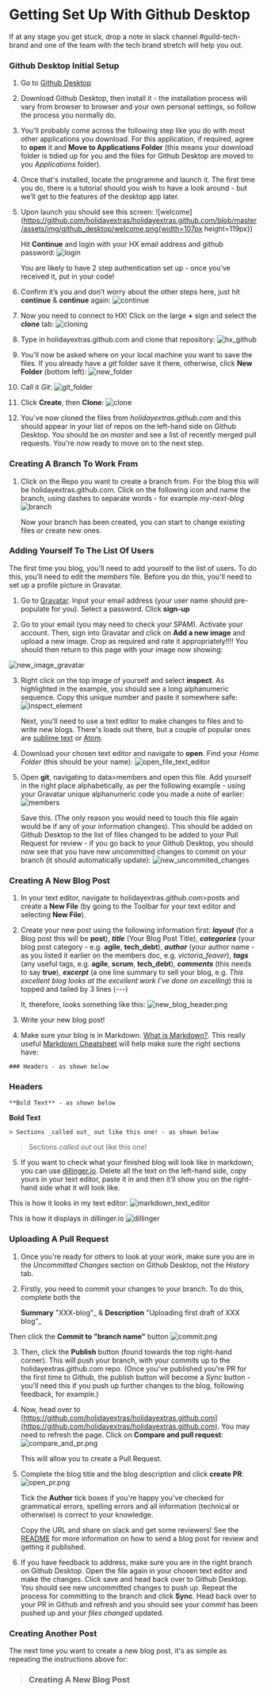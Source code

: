 Getting Set Up With Github Desktop
========================

If at any stage you get stuck, drop a note in slack channel #guild-tech-brand and one of the team with the tech brand stretch will help you out.

### Github Desktop Initial Setup

1. Go to [Github Desktop](https://desktop.github.com/)

2. Download Github Desktop, then install it - the installation process will vary from browser to browser and your own personal settings, so follow the process you normally do.

3. You'll probably come across the following step like you do with most other applications you download. For this application, if required, agree to **open** it and **Move to Applications Folder** (this means your download folder is tidied up for you and the files for Github Desktop are moved to you _Applications_ folder).

4. Once that's installed, locate the programme and launch it. The first time you do, there is a tutorial should you wish to have a look around - but we’ll get to the features of the desktop app later.

5. Upon launch you should see this screen:
![welcome](https://github.com/holidayextras/holidayextras.github.com/blob/master/assets/img/github_desktop/welcome.png{width=107px height=119px})

   Hit **Continue** and login with your HX email address and github password:
   ![login](https://github.com/holidayextras/holidayextras.github.com/blob/master/assets/img/github_desktop/login.png)

   You are likely to have 2 step authentication set up - once you've received it, put in your code! 

6. Confirm it’s you and don’t worry about the other steps here, just hit **continue** & **continue** again:
![continue](https://github.com/holidayextras/holidayextras.github.com/blob/master/assets/img/github_desktop/continue.png)

7. Now you need to connect to HX! Click on the large **+** sign and select the **clone** tab:
![cloning](https://github.com/holidayextras/holidayextras.github.com/blob/master/assets/img/github_desktop/cloning.png)

8. Type in holidayextras.github.com and clone that repository:
![hx_github](https://github.com/holidayextras/holidayextras.github.com/blob/master/assets/img/github_desktop/hx_github.png)

9. You'll now be asked where on your local machine you want to save the files. If you already have a _git_ folder save it there, otherwise, click **New Folder** (bottom left):
![new_folder](https://github.com/holidayextras/holidayextras.github.com/blob/master/assets/img/github_desktop/new_folder.png)

10. Call it _Git_:
![git_folder](https://github.com/holidayextras/holidayextras.github.com/blob/master/assets/img/github_desktop/git_folder.png)

11. Click **Create**, then **Clone**:
![clone](https://github.com/holidayextras/holidayextras.github.com/blob/master/assets/img/github_desktop/clone.png)

12. You've now cloned the files from _holidayextras.github.com_ and this should appear in your list of repos on the left-hand side on Github Desktop. You should be on *master* and see a list of recently merged pull requests. You're now ready to move on to the next step.

### Creating A Branch To Work From

1. Click on the Repo you want to create a branch from. For the blog this will be holidayextras.github.com. Click on the following icon and name the branch, using dashes to separate words - for example *my-next-blog*
![branch](https://github.com/holidayextras/holidayextras.github.com/blob/master/assets/img/github_desktop/branch.png)

   Now your branch has been created, you can start to change existing files or create new ones.

### Adding Yourself To The List Of Users

The first time you blog, you'll need to add yourself to the list of users. To do this, you'll need to edit the *members* file. Before you do this, you'll need to set up a profile picture in Gravatar.

1. Go to [Gravatar](https://signup.wordpress.com/signup/?ref=oauth2&oauth2_redirect=98c69c872dcb16768f1105372220b8b1%40https%3A%2F%2Fpublic-api.wordpress.com%2Foauth2%2Fauthorize%2F%3Fclient_id%3D1854%26response_type%3Dcode%26blog_id%3D0%26state%3Df469ccc769c69e0d78b63b1d802da8be3c597377f9e4ed70474ba681aa4c07ae%26redirect_uri%3Dhttps%253A%252F%252Fen.gravatar.com%252Fconnect%252F%253Faction%253Drequest_access_token%26jetpack-code%26jetpack-user-id%3D0%26action%3Doauth2-login&wpcom_connect=1). Input your email address (your user name should pre-populate for you). Select a password.
Click **sign-up**

2. Go to your email (you may need to check your SPAM). Activate your account. Then, sign into Gravatar and click on **Add a new image** and upload a new image. Crop as required and rate it appropriately!!!! You should then return to this page with your image now showing:

![new_image_gravatar](https://github.com/holidayextras/holidayextras.github.com/blob/master/assets/img/github_desktop/new_image_gravatar.png)

3. Right click on the top image of yourself and select **inspect**. As highlighted in the example, you should see a long alphanumeric sequence. Copy this unique number and paste it somewhere safe:
![inspect_element](https://github.com/holidayextras/holidayextras.github.com/blob/master/assets/img/github_desktop/inspect_element.png)

   Next, you'll need to use a text editor to make changes to files and to write new blogs. There's loads out there, but a couple of popular ones are [sublime text](https://www.sublimetext.com/3) or [Atom](https://atom.io/).

4. Download your chosen text editor and navigate to **open**. Find your _Home Folder_ (this should be your name):
![open_file_text_editor](https://github.com/holidayextras/holidayextras.github.com/blob/master/assets/img/github_desktop/open_file_text_editor.png)

5. Open **git**, navigating to data>members and open this file. Add yourself in the right place alphabetically, as per the following example - using your Gravatar unique alphanumeric code you made a note of earlier:
![members](https://github.com/holidayextras/holidayextras.github.com/blob/master/assets/img/github_desktop/members.png)

   Save this. (The only reason you would need to touch this file again would be if any of your information changes). This should be added on Github Desktop to the list of files changed to be added to your Pull Request for review - if you go back to your Github Desktop, you should now see that you have new uncommitted changes to commit on your branch (it should automatically update):
![new_uncommited_changes](https://github.com/holidayextras/holidayextras.github.com/blob/master/assets/img/github_desktop/new_uncommited_changes.png)

### Creating A New Blog Post

1. In your text editor, navigate to holidayextras.github.com>posts and create a **New File** (by going to the Toolbar for your text editor and selecting **New File**).

2. Create your new post using the following information first: **_layout_** (for a Blog post this will be **post**), **_title_** (Your Blog Post Title), **_categories_** (your blog post category - e.g. **agile**, **tech_debt**), **_author_** (your author name - as you listed it earlier on the members doc, e.g. _victoria_feaver_), **_tags_** (any useful tags, e.g. **agile**, **scrum**, **tech_debt**), **_comments_** (this needs to say **true**), **_excerpt_** (a one line summary to sell your blog, e.g. _This excellent blog looks at the excellent work I've done on excelling_) this is topped and tailed by 3 lines (---)

   It, therefore, looks something like this:
![new_blog_header.png](https://github.com/holidayextras/holidayextras.github.com/blob/master/assets/img/github_desktop/new_blog_header.png)

3. Write your new blog post!

4. Make sure your blog is in Markdown. [What is Markdown?](https://en.wikipedia.org/wiki/Markdown). This really useful [Markdown Cheatsheet](https://github.com/adam-p/markdown-here/wiki/Markdown-Cheatsheet#blockquotes) will help make sure the right sections have:

`### Headers - as shown below`

### Headers

`**Bold Text** - as shown below`

**Bold Text**

`> Sections _called out_ out like this one! - as shown below`

> Sections _called out_ out like this one!

5. If you want to check what your finished blog will look like in markdown, you can use [dillinger.io](http://dillinger.io/). Delete all the text on the left-hand side, copy yours in your text editor, paste it in and then it’ll show you on the right-hand side what it will look like.

This is how it looks in my text editor:
![markdown_text_editor](https://github.com/holidayextras/holidayextras.github.com/blob/master/assets/img/github_desktop/markdown_text_editor.png)

This is how it displays in dillinger.io
![dillinger](https://github.com/holidayextras/holidayextras.github.com/blob/master/assets/img/github_desktop/dillinger.png)

### Uploading A Pull Request

1. Once you're ready for others to look at your work, make sure you are in the *Uncommitted Changes* section on Github Desktop, not the *History* tab.

2. Firstly, you need to commit your changes to your branch. To do this, complete both the

	**Summary** "XXX-blog"_
	&
	**Description** "Uploading first draft of XXX blog"_

Then click the **Commit to "branch name"** button
![commit.png](https://github.com/holidayextras/holidayextras.github.com/blob/master/assets/img/github_desktop/commit.png)

3. Then, click the **Publish** button (found towards the top right-hand corner). This will push your branch, with your commits up to the holidayextras.github.com repo. (Once you've published you're PR for the first time to Github, the publish button will become a _Sync_ button - you'll need this if you push up further changes to the blog, following feedback, for example.)

4. Now, head over to [https://github.com/holidayextras/holidayextras.github.com](https://github.com/holidayextras/holidayextras.github.com). You may need to refresh the page. Click on **Compare and pull request**:
![compare_and_pr.png](https://github.com/holidayextras/holidayextras.github.com/blob/master/assets/img/github_desktop/compare_and_pr.png)

   This will allow you to create a Pull Request.

5. Complete the blog title and the blog description and click **create PR**: 
![open_pr.png](https://github.com/holidayextras/holidayextras.github.com/blob/master/assets/img/github_desktop/open_pr.png)

   Tick the **Author** tick boxes if you're happy you've checked for grammatical errors, spelling errors and all information (technical or otherwise) is correct to your knowledge.

   Copy the URL and share on slack and get some reviewers! See the [README](https://github.com/holidayextras/holidayextras.github.com) for more information on how to send a blog post for review and getting it published.

6. If you have feedback to address, make sure you are in the right branch on Github Desktop. Open the file again in your chosen text editor and make the changes. Click save and head back over to Github Desktop. You should see new uncommitted changes to push up. Repeat the process for committing to the branch and click **Sync**. Head back over to your PR in Github and refresh and you should see your _commit_ has been pushed up and your _files changed_ updated.

### Creating Another Post

The next time you want to create a new blog post, it's as simple as repeating the instructions above for:
> ### Creating A New Blog Post


